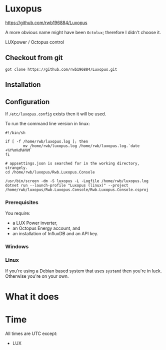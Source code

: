 # Luxopus

https://github.com/rwb196884/Luxopus

A more obvious name might have been `Octolux`; therefore I didn't choose it.

LUXpower / Octopus control

## Checkout from git

```
got clone https://github.com/rwb196884/Luxopus.git
```

## Installation

## Configuration

If `/etc/luxopus.config` exists then it will be used.

To run the command line version in linux:
```
#!/bin/sh

if [ -f /home/rwb/luxopus.log ]; then
        mv /home/rwb/luxopus.log /home/rwb/luxopus.log.`date  +%Y%m%d%H%M`
fi

# appsettings.json is searched for in the working directory, strangely.
cd /home/rwb/luxopus/Rwb.Luxopus.Console

/usr/bin/screen -dm -S luxopus -L -Logfile /home/rwb/luxopus.log dotnet run --launch-profile "Luxopus (linux)" --project /home/rwb/luxopus/Rwb.Luxopus.Console/Rwb.Luxopus.Console.csproj
```

### Prerequisites

You require:
* a LUX Power inverter,
* an Octopus Energy account, and
* an installation of InfluxDB and an API key.

### Windows

### Linux

If you're using a Debian based system that uses `systemd` then you're in luck. Otherwise you're on your own.

# What it does

# Time

All times are UTC except:
* LUX